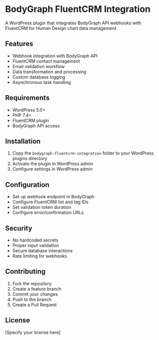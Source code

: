 # BodyGraph FluentCRM Integration

A WordPress plugin that integrates BodyGraph API webhooks with FluentCRM for Human Design chart data management.

## Features

- Webhook integration with BodyGraph API
- FluentCRM contact management
- Email validation workflow
- Data transformation and processing
- Custom database logging
- Asynchronous task handling

## Requirements

- WordPress 5.0+
- PHP 7.4+
- FluentCRM plugin
- BodyGraph API access

## Installation

1. Copy the `bodygraph-fluentcrm-integration` folder to your WordPress plugins directory
2. Activate the plugin in WordPress admin
3. Configure settings in WordPress admin

## Configuration

- Set up webhook endpoint in BodyGraph
- Configure FluentCRM list and tag IDs
- Set validation token duration
- Configure error/confirmation URLs

## Security

- No hardcoded secrets
- Proper input validation
- Secure database interactions
- Rate limiting for webhooks

## Contributing

1. Fork the repository
2. Create a feature branch
3. Commit your changes
4. Push to the branch
5. Create a Pull Request

## License

[Specify your license here]
